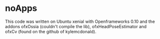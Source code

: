 # noApps

This code was written on Ubuntu xenial with Openframeworks 0.10 and the addons ofxOssia (couldn't compile the lib), ofxHeadPoseEstimator and ofxCv (found on the github of kylemcdonald).
